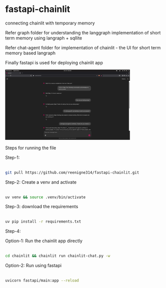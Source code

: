 # fastapi-chainlit

connecting chainlit with temporary memory

Refer graph folder for understanding the langgraph implementation of short term memory using langraph + sqllite

Refer chat-agent folder for implementation of chainlit - the UI for short term memory based langraph

Finally fastapi is used for deploying chainlit app

<img src="./pictures/screenshot.png" width="400" alt="My App Screenshot">

Steps for running the file

Step-1:

```bash

git pull https://github.com/reenigne314/fastapi-chainlit.git

```

Step-2: Create a venv and activate

```bash

uv venv && source .venv/bin/activate

```

Step-3: download the requirements

```bash

uv pip install -r requirements.txt

```

Step-4:

Option-1: Run the chainlit app directly

```bash

cd chainlit && chainlit run chainlit-chat.py -w

```

Option-2: Run using fastapi

```bash

uvicorn fastapi/main:app --reload

```
